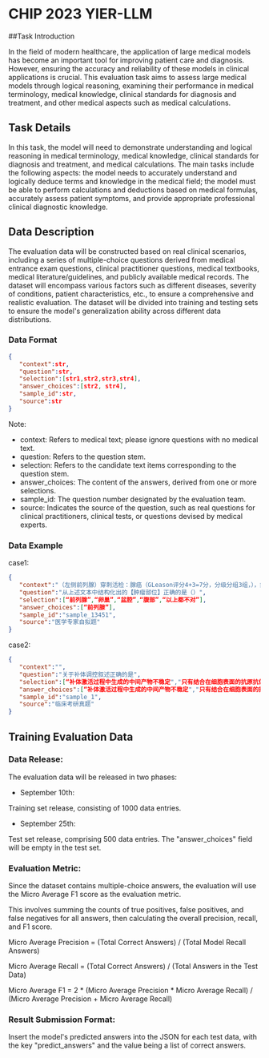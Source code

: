 # CHIP 2023 YIER-LLM


##Task Introduction

In the field of modern healthcare, the application of large medical models has become an important tool for improving patient care and diagnosis. However, ensuring the accuracy and reliability of these models in clinical applications is crucial. This evaluation task aims to assess large medical models through logical reasoning, examining their performance in medical terminology, medical knowledge, clinical standards for diagnosis and treatment, and other medical aspects such as medical calculations.

## Task Details

In this task, the model will need to demonstrate understanding and logical reasoning in medical terminology, medical knowledge, clinical standards for diagnosis and treatment, and medical calculations. The main tasks include the following aspects: the model needs to accurately understand and logically deduce terms and knowledge in the medical field; the model must be able to perform calculations and deductions based on medical formulas, accurately assess patient symptoms, and provide appropriate professional clinical diagnostic knowledge.

## Data Description

The evaluation data will be constructed based on real clinical scenarios, including a series of multiple-choice questions derived from medical entrance exam questions, clinical practitioner questions, medical textbooks, medical literature/guidelines, and publicly available medical records. The dataset will encompass various factors such as different diseases, severity of conditions, patient characteristics, etc., to ensure a comprehensive and realistic evaluation. The dataset will be divided into training and testing sets to ensure the model's generalization ability across different data distributions.


### Data Format

```json
{
   "context":str,
   "question":str,
   "selection":[str1,str2,str3,str4],
   "answer_choices":[str2, str4],
   "sample_id":str,
   "source":str
}
```

Note:
- context: Refers to medical text; please ignore questions with no medical text.
- question: Refers to the question stem.
- selection: Refers to the candidate text items corresponding to the question stem.
- answer_choices: The content of the answers, derived from one or more selections.
- sample_id: The question number designated by the evaluation team.
- source: Indicates the source of the question, such as real questions for clinical practitioners, clinical tests, or questions devised by medical experts.

### Data Example

case1:

```json
{
   "context":"（左侧前列腺）穿刺活检：腺癌（GLeason评分4+3=7分，分级分组3组，），癌组织约占穿刺总体积70%。（右侧前列腺）穿刺活检：腺癌（GLeason评分4+4=8分，分级分组4组，），癌组织约占穿刺总体积60%。",
   "question":"从上述文本中结构化出的【肿瘤部位】正确的是（）",
   "selection":[“前列腺”,“卵巢”,“盆腔”,“腹部”,“以上都不对”],
   "answer_choices":[“前列腺”],
   "sample_id":"sample_13451",
   "source":"医学专家自拟题"
}
```


case2:

```json
{
   "context":"",
   "question":"关于补体调控叙述正确的是",
   "selection":[“补体激活过程中生成的中间产物不稳定","只有结合在细胞表面的抗原抗体复合物才能触发经典途径","补体系统活化失控可造成自身损伤"，"产生病理效应","细胞表面结合有多种补体调节因子","补体调节蛋白有十余种”],
   "answer_choices":[“补体激活过程中生成的中间产物不稳定","只有结合在细胞表面的抗原抗体复合物才能触发经典途径","补体系统活化失控可造成自身损伤"，"细胞表面结合有多种补体调节因子”],
   "sample_id":"sample_1",
   "source":"临床考研真题"
}
```


## Training Evaluation Data

### Data Release:

The evaluation data will be released in two phases:

- September 10th:

Training set release, consisting of 1000 data entries.

- September 25th:

Test set release, comprising 500 data entries. The "answer_choices" field will be empty in the test set.

### Evaluation Metric:

Since the dataset contains multiple-choice answers, the evaluation will use the Micro Average F1 score as the evaluation metric.

This involves summing the counts of true positives, false positives, and false negatives for all answers, then calculating the overall precision, recall, and F1 score.

Micro Average Precision = (Total Correct Answers) / (Total Model Recall Answers)

Micro Average Recall = (Total Correct Answers) / (Total Answers in the Test Data)

Micro Average F1 = 2 * (Micro Average Precision * Micro Average Recall) / (Micro Average Precision + Micro Average Recall)

### Result Submission Format:
Insert the model's predicted answers into the JSON for each test data, with the key "predict_answers" and the value being a list of correct answers.







